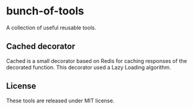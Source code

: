 # bunch-of-tools

A collection of useful reusable tools.

## Cached decorator

Cached is a small decorator based on Redis for caching responses of the 
decorated function. This decorator used a Lazy Loading algorithm.

## License 

These tools are released under MIT license.

